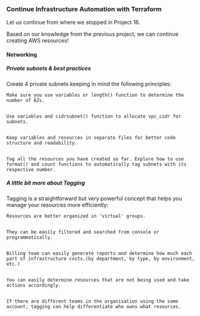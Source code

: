  ### Continue Infrastructure Automation with Terraform



 Let us continue from where we stopped in Project 16.

Based on our knowledge from the previous project, we can continue creating AWS resources!



#### Networking


##### Private subnets & best practices



Create 4 private subnets keeping in mind the following principles:


    Make sure you use variables or length() function to determine the number of AZs.
    
    
    Use variables and cidrsubnet() function to allocate vpc_cidr for subnets.
    
    
    Keep variables and resources in separate files for better code structure and readability.

    
    Tag all the resources you have created so far. Explore how to use format() and count functions to automatically tag subnets with its respective number.





##### A little bit more about Tagging



Tagging is a straightforward but very powerful concept that helps you manage your resources more efficiently:

    Resources are better organized in 'virtual' groups.

    
    They can be easily filtered and searched from console or programmatically.

    
    Billing team can easily generate reports and determine how much each part of infrastructure costs.(by department, by type, by environment, etc.)

    
    You can easily determine resources that are not being used and take actions accordingly.

    
    If there are different teams in the organisation using the same account, tagging can help differentiate who owns what resources.






